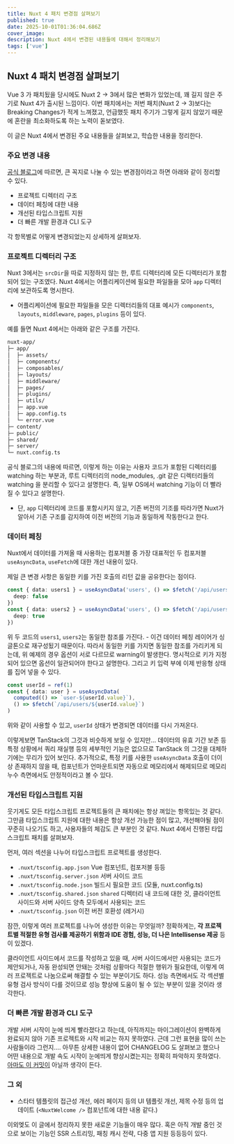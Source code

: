 ```yaml
---
title: Nuxt 4 패치 변경점 살펴보기
published: true
date: 2025-10-01T01:36:04.686Z
cover_image:
description: Nuxt 4에서 변경된 내용들에 대해서 정리해보기
tags: ['vue']
---
```


## Nuxt 4 패치 변경점 살펴보기

Vue 3 가 패치됬을 당시에도 Nuxt 2 -> 3에서 많은 변화가 있었는데, 꽤 길지 않은 주기로 Nuxt 4가 출시된 느낌이다. 이번 패치에서는 저번 패치(Nuxt 2 -> 3)보다는 Breaking Changes가 적게 느껴졌고, 언급했듯 패치 주기가 그렇게 길지 않았기 때문에 혼란을 최소화하도록 하는 노력이 돋보였다.

이 글은 Nuxt 4에서 변경된 주요 내용들을 살펴보고, 학습한 내용을 정리한다.

### 주요 변경 내용

[공식 블로그](https://nuxt.com/blog/v4)에 따르면, 큰 꼭지로 나눌 수 있는 변경점이라고 하면 아래와 같이 정리할 수 있다.

- 프로젝트 디렉터리 구조
- 데이터 페칭에 대한 내용
- 개선된 타입스크립트 지원
- 더 빠른 개발 환경과 CLI 도구

각 항목별로 어떻게 변경되었는지 상세하게 살펴보자.

### 프로젝트 디렉터리 구조

Nuxt 3에서는 `srcDir`을 따로 지정하지 않는 한, 루트 디렉터리에 모든 디렉터리가 포함되어 있는 구조였다. Nuxt 4에서는 어플리케이션에 필요한 파일들을 모아 `app` 디렉터리에 보관하도록 명시한다.

- 어플리케이션에 필요한 파일들을 모은 디렉터리들의 대표 예시가 `components`, `layouts`, `middleware`, `pages`, `plugins` 등이 있다.

예를 들면 Nuxt 4에서는 아래와 같은 구조를 가진다.

```sh
nuxt-app/
├─ app/
│  ├─ assets/
│  ├─ components/
│  ├─ composables/
│  ├─ layouts/
│  ├─ middleware/
│  ├─ pages/
│  ├─ plugins/
│  ├─ utils/
│  ├─ app.vue
│  ├─ app.config.ts
│  └─ error.vue
├─ content/
├─ public/
├─ shared/
├─ server/
└─ nuxt.config.ts
```

공식 블로그의 내용에 따르면, 이렇게 하는 이유는 사용자 코드가 포함된 디렉터리를 watching 하는 부분과, 루트 디렉터리의 node_modules, .git 같은 디렉터리들의 watching 을 분리할 수 있다고 설명한다. 즉, 일부 OS에서 watching 기능이 더 빨라질 수 있다고 설명한다.

- 단, `app` 디렉터리에 코드를 포함시키지 않고, 기존 버전의 기조를 따라가면 Nuxt가 알아서 기존 구조를 감지하여 이전 버전의 기능과 동일하게 작동한다고 한다.

### 데이터 페칭

Nuxt에서 데이터를 가져올 때 사용하는 컴포저블 중 가장 대표적인 두 컴포저블 `useAsyncData`, `useFetch`에 대한 개선 내용이 있다.

제일 큰 변경 사항은 동일한 키를 가진 호출의 리턴 값을 공유한다는 점이다.

```ts
const { data: users1 } = useAsyncData('users', () => $fetch('/api/users'), {
  deep: false
})
const { data: users2 } = useAsyncData('users', () => $fetch('/api/users'), {
  deep: true
})
```

위 두 코드의 `users1`, `users2`는 동일한 참조를 가진다. - 이건 데이터 페칭 레이어가 싱글톤으로 재구성됬기 때문이다. 따라서 동일한 키를 가지면 동일한 참조를 가리키게 되는데, 위 예제의 경우 옵션이 서로 다르므로 warning이 발생한다. 명시적으로 키가 지정되어 있으면 옵션이 일관되어야 한다고 설명한다. 그리고 키 입력 부에 이제 반응형 상태를 집어 넣을 수 있다.

```ts
const userId = ref(1)
const { data: user } = useAsyncData(
  computed(() => `user-${userId.value}`),
  () => $fetch(`/api/users/${userId.value}`)
)
```

위와 같이 사용할 수 있고, `userId` 상태가 변경되면 데이터를 다시 가져온다.

이렇게보면 TanStack의 그것과 비슷하게 보일 수 있지만... 데이터의 유효 기간 보존 등 특정 상황에서 쿼리 재실행 등의 세부적인 기능은 없으므로 TanStack 의 그것을 대체하기에는 무리가 있어 보인다. 추가적으로, 특정 키를 사용한 `useAsyncData` 호출이 더이상 존재하지 않을 때, 컴포넌트가 언마운트되면 자동으로 메모리에서 해제되므로 메모리 누수 측면에서도 안정적이라고 볼 수 있다.

### 개선된 타입스크립트 지원

웃기게도 모든 타입스크립트 프로젝트들의 큰 패치에는 항상 껴있는 항목있는 것 같다. 그만큼 타입스크립트 지원에 대한 내용은 항상 개선 가능한 점이 많고, 개선해야될 점이 꾸준히 나오기도 하고, 사용자들의 체감도 큰 부분인 것 같다. Nuxt 4에서 진행된 타입스크립트 패치를 살펴보자.

먼저, 여러 섹션을 나누어 타입스크립트 프로젝트를 생성한다.

- `.nuxt/tsconfig.app.json` Vue 컴포넌트, 컴포저블 등등
- `.nuxt/tsconfig.server.json` 서버 사이드 코드
- `.nuxt/tsconfig.node.json` 빌드시 필요한 코드 (모듈, nuxt.config.ts)
- `.nuxt/tsconfig.shared.json` `shared` 디렉터리 내 코드에 대한 것, 클라이언트 사이드와 서버 사이드 양측 모두에서 사용되는 코드
- `.nuxt/tsconfig.json` 이전 버전 호환성 (레거시)

잠깐, 이렇게 여러 프로젝트를 나누어 생성한 이유는 무엇일까? 정확하게는, **각 프로젝트별 적절한 유형 검사를 제공하기 위함과 IDE 경험, 성능, 더 나은 Intellisense 제공** 등이 있겠다.

클라이언트 사이드에서 코드를 작성하고 있을 때, 서버 사이드에서만 사용되는 코드가 제안되거나, 자동 완성되면 안돼는 것처럼 상황마다 적절한 행위가 필요한데, 이렇게 여러 프로젝트로 나눔으로써 해결할 수 있는 부분이기도 하다. 성능 측면에서도 각 섹션별 유형 검사 방식이 다를 것이므로 성능 향상에 도움이 될 수 있는 부분이 있을 것이라 생각한다.

### 더 빠른 개발 환경과 CLI 도구

개발 서버 시작이 눈에 띄게 빨라졌다고 하는데, 아직까지는 마이그레이션이 완벽하게 완료되지 않아 기존 프로젝트와 시작 비교는 하지 못하였다. 근데 그런 표현을 많이 쓰는 사람들이라 그런지.... 아무튼 상세한 내용이 없어 CHANGELOG 도 살펴보고 했으나 어떤 내용으로 개발 속도 시작이 눈에띄게 향상시켰는지는 정확히 파악하지 못하였다. [아마도 이 커밋이](https://github.com/nuxt/nuxt/pull/32417) 아닐까 생각이 든다.

### 그 외

- 스타터 템플릿의 접근성 개선, 에러 페이지 등의 UI 템플릿 개선, 제목 수정 등의 업데이트 (`<NuxtWelcome />` 컴포넌트에 대한 내용 같다.)

이외엦도 이 글에서 정리하지 못한 새로운 기능들이 매우 많다. 혹은 아직 개발 중인 것으로 보이는 기능인 SSR 스트리밍, 패칭 캐시 전략, 다중 앱 지원 등등등이 있다.
